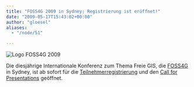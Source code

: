 ```yaml
---
title: "FOSS4G 2009 in Sydney; Registrierung ist eröffnet!"
date: "2009-05-17T15:43:02+00:00"
author: "gloesel"
aliases:
  - "/node/51"

---
```


<p><img alt="Logo FOSS4G 2009" src="http://2009.foss4g.org/images/logo.gif" /></p>
<p>Die diesjährige Internationale Konferenz zum Thema Freie GIS, die <a href="http://2009.foss4g.org">FOSS4G</a> in Sydney, ist ab sofort für die <a href="http://2009.foss4g.org/registration">Teilnehmerregistrierung</a> und den <a href="http://2009.foss4g.org/presentations">Call for Presentations</a> geöffnet.</p>
